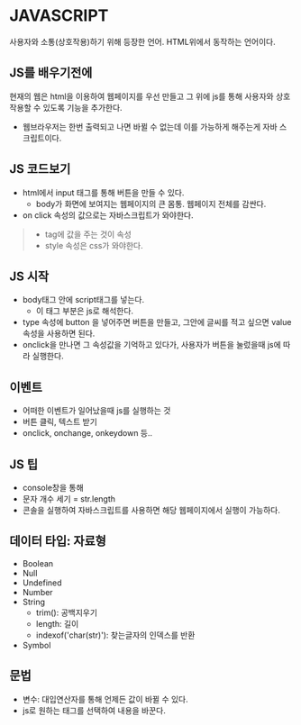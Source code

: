 # JAVASCRIPT

사용자와 소통(상호작용)하기 위해 등장한 언어. HTML위에서 동작하는 언어이다. 

## JS를 배우기전에

현재의 웹은 html을 이용하여 웹페이지를 우선 만들고 그 위에 js를 통해 사용자와 상호작용할 수 있도록 기능을 추가한다. 

- 웹브라우저는 한번 출력되고 나면 바뀔 수 없는데 이를 가능하게 해주는게 자바 스크립트이다.

## JS 코드보기

- html에서 input 태그를 통해 버튼을 만들 수 있다. 
	- body가 화면에 보여지는 웹페이지의 큰 몸통. 웹페이지 전체를 감싼다.
- on click 속성의 값으로는 자바스크립트가 와야한다.
 
> - tag에 값을 주는 것이 속성
> - style 속성은 css가 와야한다.

## JS 시작

- body태그 안에 script태그를 넣는다. 
	- 이 태그 부분은 js로 해석한다.
- type 속성에 button  을 넣어주면 버튼을 만들고, 그안에 글씨를 적고 싶으면 value 속성을 사용하면 된다.
- onclick을 만나면 그 속성값을 기억하고 있다가, 사용자가 버튼을 눌렀을때 js에 따라 실행한다.

## 이벤트

- 어떠한 이벤트가 일어났을때 js를 실행하는 것
- 버튼 클릭, 텍스트 받기
- onclick, onchange, onkeydown 등.. 

## JS 팁

- console창을 통해 
- 문자 개수 세기 = str.length 
- 콘솔을 실행하여 자바스크립트를 사용하면 해당 웹페이지에서 실행이 가능하다. 

## 데이터 타입: 자료형

- Boolean
- Null
- Undefined
- Number
- String
	- trim(): 공백지우기
	- length: 길이
	- indexof('char(str)'): 찾는글자의 인덱스를 반환	
- Symbol

## 문법

- 변수: 대입연산자를 통해 언제든 값이 바뀔 수 있다. 
- js로 원하는 태그를 선택하여 내용을 바꾼다.